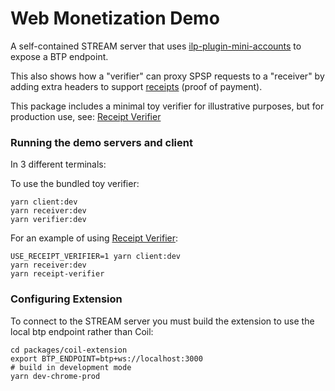 # Web Monetization Demo

A self-contained STREAM server that uses
[ilp-plugin-mini-accounts](https://github.com/interledgerjs/ilp-plugin-mini-accounts) to
expose a BTP endpoint.

This also shows how a "verifier" can proxy SPSP requests to a "receiver" by
adding extra headers to support [receipts](https://github.com/interledger/webmonetization.org/pull/51) (proof of payment).

This package includes a minimal toy verifier for illustrative purposes, but for production use, see:
[Receipt Verifier](https://github.com/coilhq/receipt-verifier)

### Running the demo servers and client

In 3 different terminals:

To use the bundled toy verifier:

```
yarn client:dev
yarn receiver:dev
yarn verifier:dev
```

For an example of using [Receipt Verifier](https://github.com/coilhq/receipt-verifier):

```
USE_RECEIPT_VERIFIER=1 yarn client:dev
yarn receiver:dev
yarn receipt-verifier
```

### Configuring Extension

To connect to the STREAM server you must build the extension
to use the local btp endpoint rather than Coil:

```shell script
cd packages/coil-extension
export BTP_ENDPOINT=btp+ws://localhost:3000
# build in development mode
yarn dev-chrome-prod
```
